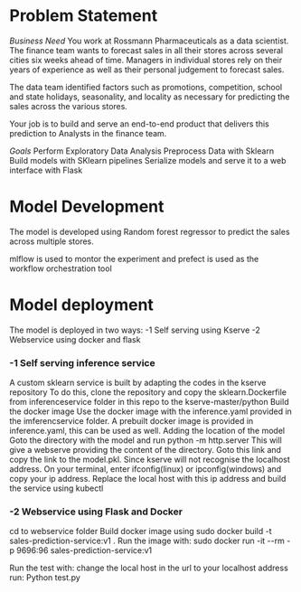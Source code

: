 
# Problem Statement
*Business Need*
You work at Rossmann Pharmaceuticals as a data scientist. The finance team wants to forecast sales in all their stores across several cities six weeks ahead of time. Managers in individual stores rely on their years of experience as well as their personal judgement to forecast sales.

The data team identified factors such as promotions, competition, school and state holidays, seasonality, and locality as necessary for predicting the sales across the various stores.

Your job is to build and serve an end-to-end product that delivers this prediction to Analysts in the finance team.

*Goals*
Perform Exploratory Data Analysis
Preprocess Data with Sklearn
Build models with SKlearn pipelines
Serialize models and serve it to a web interface with Flask

# Model Development
The model is developed using Random forest regressor to predict the sales across multiple stores. 

mlflow is used to montor the experiment and prefect is used as the workflow orchestration tool



# Model deployment

The model is deployed in two ways:
 -1 Self serving using Kserve
 -2 Webservice using docker and flask

 ### -1 Self serving inference service
 A custom sklearn service is built by adapting the codes in the kserve repository 
  To do this, clone the repository and copy the sklearn.Dockerfile from inferenceservice folder in this repo to the kserve-master/python
  Build the docker image
  Use the docker image with the inference.yaml provided in the imferencservice folder. 
  A prebuilt docker image is provided in inference.yaml, this can be used as well. 
  Adding the location of the model
  Goto the directory with the model and 
  run python -m http.server
  This will give a webserve providing the content of the directory. Goto this link and copy the link to the model.pkl. Since kserve will not recognise the localhost address. On your terminal, enter ifconfig(linux) or ipconfig(windows) and copy your ip address. Replace the local host with this ip address and build the service using kubectl
 
 ### -2 Webservice using Flask and Docker
 cd to webservice folder
 Build docker image using
    sudo docker build -t sales-prediction-service:v1 .
Run the image with:
    sudo docker run -it --rm -p 9696:96 sales-prediction-service:v1
    
Run the test with:
change the local host in the url to your localhost address
    run:
    Python test.py
